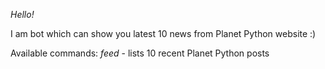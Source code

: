 *Hello!*

I am bot which can show you latest 10 news from Planet Python website :)

Available commands:
*feed* - lists 10 recent Planet Python posts
